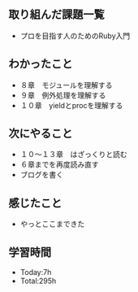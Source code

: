 ## 取り組んだ課題一覧
- プロを目指す人のためのRuby入門
## わかったこと
- ８章　モジュールを理解する
- ９章　例外処理を理解する
- １０章　yieldとprocを理解する
## 次にやること
-  １０〜１３章　はざっくりと読む
-  ６章までを再度読み直す
-  ブログを書く
## 感じたこと
- やっとここまできた
  
## 学習時間
- Today:7h
- Total:295h
